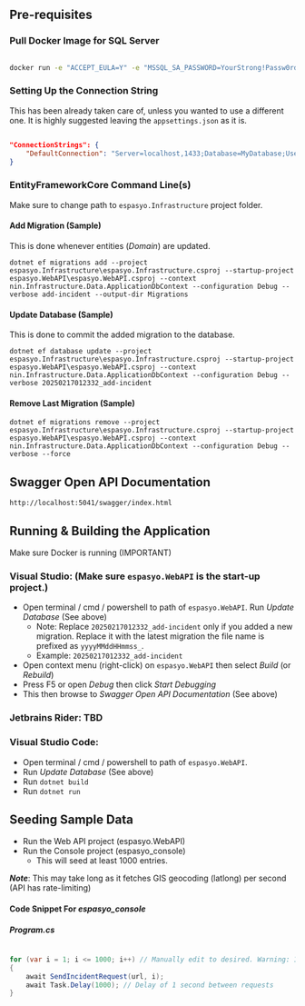 ## Pre-requisites
### Pull Docker Image for SQL Server
```bash

docker run -e "ACCEPT_EULA=Y" -e "MSSQL_SA_PASSWORD=YourStrong!Passw0rd" -p 1433:1433 --name sqlserver -d mcr.microsoft.com/mssql/server:latest


```

### Setting Up the Connection String
This has been already taken care of, unless you wanted to use a different one. It is highly suggested leaving the `appsettings.json` as it is.
```json

"ConnectionStrings": {
    "DefaultConnection": "Server=localhost,1433;Database=MyDatabase;User Id=sa;Password=YourStrong!Passw0rd;TrustServerCertificate=True;"
}

```
### EntityFrameworkCore Command Line(s)
Make sure to change path to `espasyo.Infrastructure` project folder.
#### Add Migration (Sample)
This is done whenever entities (*Domain*) are updated.
```efcore
dotnet ef migrations add --project espasyo.Infrastructure\espasyo.Infrastructure.csproj --startup-project espasyo.WebAPI\espasyo.WebAPI.csproj --context nin.Infrastructure.Data.ApplicationDbContext --configuration Debug --verbose add-incident --output-dir Migrations
```
#### Update Database (Sample)
This is done to commit the added migration to the database.
```efcore
dotnet ef database update --project espasyo.Infrastructure\espasyo.Infrastructure.csproj --startup-project espasyo.WebAPI\espasyo.WebAPI.csproj --context nin.Infrastructure.Data.ApplicationDbContext --configuration Debug --verbose 20250217012332_add-incident
```
#### Remove Last Migration (Sample)
```efcore
dotnet ef migrations remove --project espasyo.Infrastructure\espasyo.Infrastructure.csproj --startup-project espasyo.WebAPI\espasyo.WebAPI.csproj --context nin.Infrastructure.Data.ApplicationDbContext --configuration Debug --verbose --force
```

## Swagger Open API Documentation
```http
http://localhost:5041/swagger/index.html
```
## Running & Building the Application
Make sure Docker is running (IMPORTANT)

### Visual Studio: (Make sure `espasyo.WebAPI` is the start-up project.)
- Open terminal / cmd / powershell to path of `espasyo.WebAPI`. Run *Update Database* (See above)
   - Note: Replace `20250217012332_add-incident` only if you added a new migration. Replace it with the latest migration the file name is prefixed as `yyyyMMddHHmmss_`. 
   - Example: `20250217012332_add-incident`
- Open context menu (right-click) on `espasyo.WebAPI` then select *Build* (or *Rebuild*)
- Press F5 or open *Debug* then click *Start Debugging*
- This then browse to *Swagger Open API Documentation* (See above)

### Jetbrains Rider: TBD

### Visual Studio Code: 
  - Open terminal / cmd / powershell to path of `espasyo.WebAPI`. 
  - Run *Update Database* (See above)
  - Run `dotnet build`
  - Run `dotnet run`

## Seeding Sample Data
 - Run the Web API project (espasyo.WebAPI)
 - Run the Console project (espasyo_console)
   - This will seed at least 1000 entries. 

 ***Note***: This may take long as it fetches GIS geocoding (latlong) per second (API has rate-limiting)
 
#### Code Snippet For ***espasyo_console***
##### Program.cs
```csharp

for (var i = 1; i <= 1000; i++) // Manually edit to desired. Warning: 1000 loops will take 1000 x (timeofApiFetch) seconds
{
    await SendIncidentRequest(url, i);
    await Task.Delay(1000); // Delay of 1 second between requests
}
```